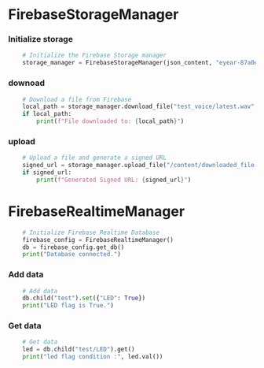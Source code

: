 
# FirebaseStorageManager

### Initialize storage
```python
    # Initialize the Firebase Storage manager
    storage_manager = FirebaseStorageManager(json_content, "eyear-87a0e.appspot.com")
```

### downoad
```python
    # Download a file from Firebase
    local_path = storage_manager.download_file("test_voice/latest.wav", "/content/downloaded_file.wav")
    if local_path:
        print(f"File downloaded to: {local_path}")
```

### upload
```python
    # Upload a file and generate a signed URL
    signed_url = storage_manager.upload_file("/content/downloaded_file.wav", "test_voice/latest.wav")
    if signed_url:
        print(f"Generated Signed URL: {signed_url}")
```


# FirebaseRealtimeManager
```python 
    # Initialize Firebase Realtime Database
    firebase_config = FirebaseRealtimeManager()
    db = firebase_config.get_db()
    print("Database connected.")
```

### Add data
```python 
    # Add data
    db.child("test").set({"LED": True})
    print("LED flag is True.")
```

### Get data
```python 
    # Get data
    led = db.child("test/LED").get()
    print("led flag condition :", led.val())
